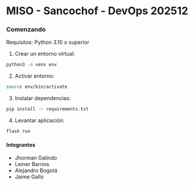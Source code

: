 # MISO - Sancochof - DevOps 202512

### Comenzando

Requisitos: Python 3.10 o superior

1. Crear un entorno virtual:

```sh
python3 -m venv env
```

2. Activar entorno:

```sh
source env/bin/activate
```

3. Instalar dependencias:

```sh
pip install -r requirements.txt
```

4. Levantar aplicación:

```sh
flask run
```

#### Integrantes

- Jhorman Galindo
- Leiner Barrios
- Alejandro Bogotá
- Jaime Gallo
